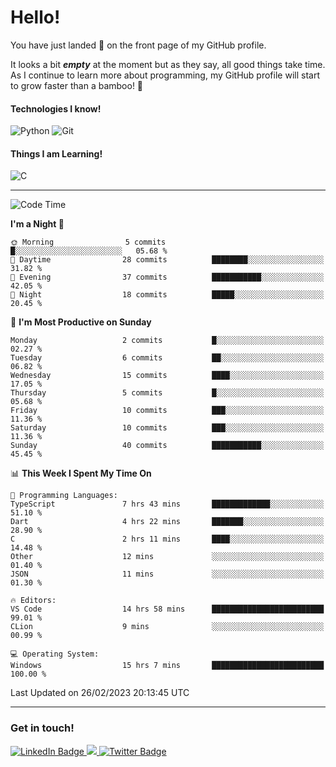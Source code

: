# Hello!

You have just landed 🛬 on the front page of my GitHub profile.

It looks a bit ***empty*** at the moment but as they say, all good things take time. As I continue to learn more about programming, my GitHub profile will start to grow faster than a bamboo! 🎍 

#### Technologies I know!

![Python](https://img.shields.io/badge/python-3670A0?style=for-the-badge&logo=python&logoColor=ffdd54)
![Git](https://img.shields.io/badge/git-%23F05033.svg?style=for-the-badge&logo=git&logoColor=white)

#### Things I am Learning!

![C](https://img.shields.io/badge/c-%2300599C.svg?style=for-the-badge&logo=c&logoColor=white)

<hr size="2" noshade="0">

<!--START_SECTION:waka-->
![Code Time](http://img.shields.io/badge/Code%20Time-31%20hrs%2043%20mins-blue)

**I'm a Night 🦉** 

```text
🌞 Morning                5 commits           █░░░░░░░░░░░░░░░░░░░░░░░░   05.68 % 
🌆 Daytime                28 commits          ████████░░░░░░░░░░░░░░░░░   31.82 % 
🌃 Evening                37 commits          ███████████░░░░░░░░░░░░░░   42.05 % 
🌙 Night                  18 commits          █████░░░░░░░░░░░░░░░░░░░░   20.45 % 
```
📅 **I'm Most Productive on Sunday** 

```text
Monday                   2 commits           █░░░░░░░░░░░░░░░░░░░░░░░░   02.27 % 
Tuesday                  6 commits           ██░░░░░░░░░░░░░░░░░░░░░░░   06.82 % 
Wednesday                15 commits          ████░░░░░░░░░░░░░░░░░░░░░   17.05 % 
Thursday                 5 commits           █░░░░░░░░░░░░░░░░░░░░░░░░   05.68 % 
Friday                   10 commits          ███░░░░░░░░░░░░░░░░░░░░░░   11.36 % 
Saturday                 10 commits          ███░░░░░░░░░░░░░░░░░░░░░░   11.36 % 
Sunday                   40 commits          ███████████░░░░░░░░░░░░░░   45.45 % 
```


📊 **This Week I Spent My Time On** 

```text
💬 Programming Languages: 
TypeScript               7 hrs 43 mins       █████████████░░░░░░░░░░░░   51.10 % 
Dart                     4 hrs 22 mins       ███████░░░░░░░░░░░░░░░░░░   28.90 % 
C                        2 hrs 11 mins       ████░░░░░░░░░░░░░░░░░░░░░   14.48 % 
Other                    12 mins             ░░░░░░░░░░░░░░░░░░░░░░░░░   01.40 % 
JSON                     11 mins             ░░░░░░░░░░░░░░░░░░░░░░░░░   01.30 % 

🔥 Editors: 
VS Code                  14 hrs 58 mins      █████████████████████████   99.01 % 
CLion                    9 mins              ░░░░░░░░░░░░░░░░░░░░░░░░░   00.99 % 

💻 Operating System: 
Windows                  15 hrs 7 mins       █████████████████████████   100.00 % 
```


 Last Updated on 26/02/2023 20:13:45 UTC
<!--END_SECTION:waka-->

<hr size="2" noshade="0">

### Get in touch!

<div id="badges">
  <a href="https://www.linkedin.com/in/amritansh-sharma-7a4251245/">
    <img src="https://img.shields.io/badge/LinkedIn-blue?style=for-the-badge&logo=linkedin&logoColor=white" alt="LinkedIn Badge"/>
  </a>
  <a href="https://www.instagram.com/drowsycoder/">
    <img src="https://img.shields.io/badge/Instagram-%23E4405F.svg?style=for-the-badge&logo=Instagram&logoColor=white"/>
  </a>
  <a href="https://twitter.com/DrowsyCoder">
    <img src="https://img.shields.io/badge/Twitter-blue?style=for-the-badge&logo=twitter&logoColor=white" alt="Twitter Badge"/>
  </a>
</div>
